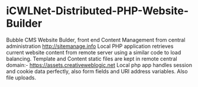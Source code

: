 # iCWLNet-Distributed-PHP-Website-Builder
 Bubble CMS Website Bulder, front end Content Management from central administration http://sitemanage.info
 Local PHP application retrieves current website content from remote server using a similar code to load balancing.
 Template and Content static files are kept in remote central domain:- https://assets.creativeweblogic.net
 Local php app handles session and cookie data perfectly, also form fields and URI address variables. Also file uploads. 
